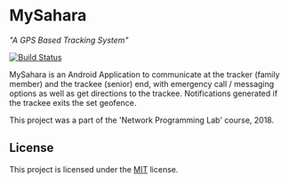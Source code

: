 # MySahara
*"A GPS Based Tracking System"*

[![Build Status](https://travis-ci.org/gavindsouza/MySahara.svg?branch=master)](https://travis-ci.org/gavindsouza/MySahara)

MySahara is an Android Application to communicate at the tracker (family member) and the trackee (senior) end, with emergency call / messaging options as well as get directions to the trackee. Notifications generated if the trackee exits the set geofence.

This project was a part of the 'Network Programming Lab' course, 2018. 

License
-------

This project is licensed under the [MIT] license.

[MIT]: LICENSE

